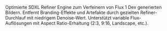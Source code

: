 Optimierte SDXL Refiner Engine zum Verfeinern von Flux 1 Dev generierten Bildern.
    Entfernt Branding-Effekte und Artefakte durch gezielten Refiner-Durchlauf
    mit niedrigem Denoise-Wert. Unterstützt variable Flux-Auflösungen mit
    Aspect Ratio-Erhaltung (2:3, 9:16, Landscape, etc.).
